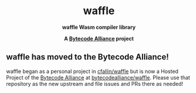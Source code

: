 <div align="center">
  <h1>waffle</h1>

  <p>
    <strong>waffle Wasm compiler library</strong>
  </p>

  <strong>A <a href="https://bytecodealliance.org/">Bytecode Alliance</a> project</strong>
</div>

## waffle has moved to the Bytecode Alliance!

waffle began as a personal project in
[cfallin/waffle](https://github.com/cfallin/waffle) but is now a Hosted Project
of the [Bytecode Alliance](https://bytecodealliance.org/) at
[bytecodealliance/waffle](https://github.com/bytecodealliance/waffle). Please
use that repository as the new upstream and file issues and PRs there as
needed!
